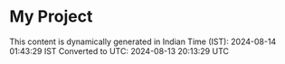 # My Project

This content is dynamically generated in Indian Time (IST): 2024-08-14 01:43:29 IST
Converted to UTC: 2024-08-13 20:13:29 UTC
